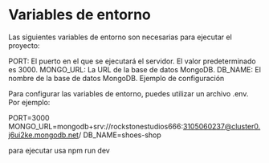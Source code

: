 # Variables de entorno

Las siguientes variables de entorno son necesarias para ejecutar el proyecto:

PORT: El puerto en el que se ejecutará el servidor. El valor predeterminado es 3000.
MONGO_URL: La URL de la base de datos MongoDB.
DB_NAME: El nombre de la base de datos MongoDB.
Ejemplo de configuración

Para configurar las variables de entorno, puedes utilizar un archivo .env. Por ejemplo:

PORT=3000
MONGO_URL=mongodb+srv://rockstonestudios666:3105060237@cluster0.j6ui2ke.mongodb.net/
DB_NAME=shoes-shop

para ejecutar usa npm run dev

